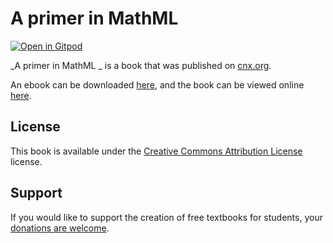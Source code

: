 # A primer in MathML        

[![Open in Gitpod](https://gitpod.io/button/open-in-gitpod.svg)](https://gitpod.io/from-referrer/)

_A primer in MathML        _ is a book that was published on [cnx.org](https://cnx.org/).

An ebook can be downloaded [here](https://github.com/cnx-user-books/cnxbook-a-primer-in-mathml/releases/latest), and the book can be viewed online [here](https://github.com/cnx-user-books/cnxbook-a-primer-in-mathml/releases/latest).

## License
This book is available under the [Creative Commons Attribution License](./LICENSE) license.

## Support
If you would like to support the creation of free textbooks for students, your [donations are welcome](https://riceconnect.rice.edu/donation/support-openstax-banner).
